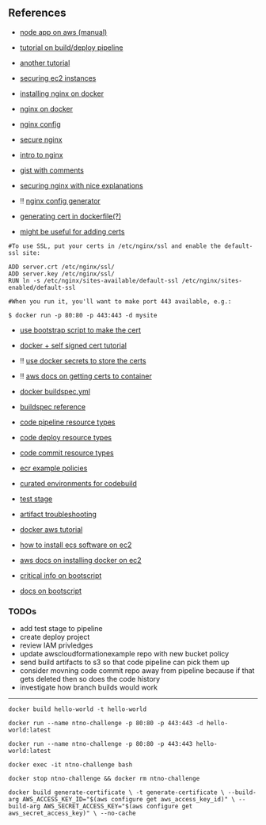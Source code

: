 
## References
* [node app on aws (manual)](https://ourcodeworld.com/articles/read/977/how-to-deploy-a-node-js-application-on-aws-ec2-server)
* [tutorial on build/deploy pipeline](https://docs.aws.amazon.com/AmazonECS/latest/developerguide/ecs-cd-pipeline.html)
* [another tutorial](https://www.infoq.com/articles/aws-codepipeline-deploy-docker/)
* [securing ec2 instances](https://aws.amazon.com/answers/security/aws-securing-ec2-instances/)
* [installing nginx on docker](https://docs.nginx.com/nginx/admin-guide/installing-nginx/installing-nginx-docker/)
* [nginx on docker](https://www.digitalocean.com/community/tutorials/how-to-run-nginx-in-a-docker-container-on-ubuntu-14-04)
* [nginx config](http://nginx.org/en/docs/beginners_guide.html)
* [secure nginx](https://www.cyberciti.biz/tips/linux-unix-bsd-nginx-webserver-security.html)
* [intro to nginx](https://carrot.is/coding/nginx_introduction)


* [gist with comments](https://gist.github.com/plentz/6737338)
* [securing nginx with nice explanations](https://help.dreamhost.com/hc/en-us/articles/222784068-The-most-important-steps-to-take-to-make-an-nginx-server-more-secure)
*  !! [nginx config generator](https://nginxconfig.io/?0.non_www=false&0.php=false&0.index=index.html&0.fallback_html)
* [generating cert in dockerfile(?)](https://codefresh.io/docker-tutorial/using-docker-generate-ssl-certificates/)
* [might be useful for adding certs](https://github.com/KyleAMathews/docker-nginx)

```
#To use SSL, put your certs in /etc/nginx/ssl and enable the default-ssl site:

ADD server.crt /etc/nginx/ssl/
ADD server.key /etc/nginx/ssl/
RUN ln -s /etc/nginx/sites-available/default-ssl /etc/nginx/sites-enabled/default-ssl

#When you run it, you'll want to make port 443 available, e.g.:

$ docker run -p 80:80 -p 443:443 -d mysite
```

* [use bootstrap script to make the cert](https://forums.docker.com/t/get-ssl-certificate-for-use-in-docker-container/42069/3)
* [docker + self signed cert tutorial](https://www.johnmackenzie.co.uk/post/creating-self-signed-ssl-certificates-for-docker-and-nginx/)
* !! [use docker secrets to store the certs](https://docs.docker.com/ee/ucp/interlock/usage/tls/)
* !! [aws docs on getting certs to container](https://aws.amazon.com/blogs/compute/maintaining-transport-layer-security-all-the-way-to-your-container-part-2-using-aws-certificate-manager-private-certificate-authority/)



* [docker buildspec.yml](https://docs.aws.amazon.com/codebuild/latest/userguide/sample-docker.html)
* [buildspec reference](https://docs.aws.amazon.com/codebuild/latest/userguide/build-spec-ref.html)
* [code pipeline resource types](https://docs.aws.amazon.com/IAM/latest/UserGuide/list_awscodepipeline.html)
* [code deploy resource types](https://docs.aws.amazon.com/IAM/latest/UserGuide/list_awscodedeploy.html)
* [code commit resource types](https://docs.aws.amazon.com/IAM/latest/UserGuide/list_awscodecommit.html)
* [ecr example policies](https://docs.aws.amazon.com/AmazonECR/latest/userguide/RepositoryPolicyExamples.html)
* [curated environments for codebuild](https://docs.aws.amazon.com/codebuild/latest/userguide/build-env-ref-available.html)
* [test stage](https://docs.aws.amazon.com/codebuild/latest/userguide/how-to-create-pipeline.html#how-to-create-pipeline-add-test)
* [artifact troubleshooting](https://stelligent.com/2018/09/06/troubleshooting-aws-codepipeline-artifacts/)

* [docker aws tutorial](https://www.ybrikman.com/writing/2015/11/11/running-docker-aws-ground-up/)
* [how to install ecs software on ec2](https://docs.aws.amazon.com/AmazonECS/latest/developerguide/ecs-agent-install.html)
* [aws docs on installing docker on ec2](https://docs.aws.amazon.com/AmazonECS/latest/developerguide/docker-basics.html)


* [critical info on bootscript](https://aws.amazon.com/premiumsupport/knowledge-center/execute-user-data-ec2/)
* [docs on bootscript](https://docs.aws.amazon.com/AWSEC2/latest/UserGuide/user-data.html)


### TODOs
* add test stage to pipeline
* create deploy project
* review IAM privledges
* update awscloudformationexample repo with new bucket policy
* send build artifacts to s3 so that code pipeline can pick them up
* consider movning code commit repo away from pipeline because if that gets deleted then so does the code history
* investigate how branch builds would work
---



`docker build hello-world -t hello-world`

`docker run --name ntno-challenge -p 80:80 -p 443:443 -d hello-world:latest` 

`docker run --name ntno-challenge -p 80:80 -p 443:443 hello-world:latest` 

`docker exec -it ntno-challenge bash`

`docker stop ntno-challenge && docker rm ntno-challenge`


`docker build generate-certificate \
   -t generate-certificate \
   --build-arg AWS_ACCESS_KEY_ID="$(aws configure get aws_access_key_id)" \
   --build-arg AWS_SECRET_ACCESS_KEY="$(aws configure get aws_secret_access_key)" \
   --no-cache` 